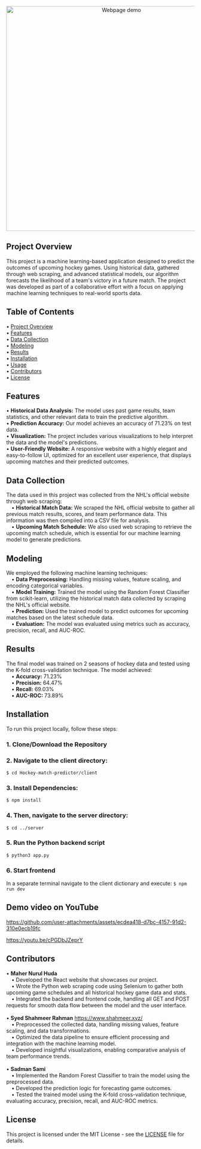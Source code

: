<p align="center">
  <img src="https://github.com/user-attachments/assets/cfee96ae-91cf-416b-9edd-b33a148f36e2" alt="Webpage demo" width="600">
</p>

## Project Overview

This project is a machine learning-based application designed to predict the outcomes of upcoming hockey games. Using historical data, gathered through web scraping, and advanced statistical models, our algorithm forecasts the likelihood of a team's victory in a future match. The project was developed as part of a collaborative effort with a focus on applying machine learning techniques to real-world sports data.

## Table of Contents

•⁠  ⁠[Project Overview](#project-overview)<br/>
•⁠  ⁠[Features](#features)<br/>
•⁠  ⁠[Data Collection](#data-collection)<br/>
•⁠  ⁠[Modeling](#modeling)<br/>
•⁠  ⁠[Results](#results)<br/>
•⁠  ⁠[Installation](#installation)<br/>
•⁠  ⁠[Usage](#usage)<br/>
•⁠  ⁠[Contributors](#contributors)<br/>
•⁠  ⁠[License](#license)<br/>

## Features

•⁠  ⁠**Historical Data Analysis:** The model uses past game results, team statistics, and other relevant data to train the predictive algorithm.<br/>
•⁠  ⁠**Prediction Accuracy:** Our model achieves an accuracy of 71.23% on test data.<br/>
•⁠  ⁠**Visualization:** The project includes various visualizations to help interpret the data and the model's predictions.<br/>
•  **User-Friendly Website:** A responsive website with a highly elegant and easy-to-follow UI, optimized for an excellent user experience, that displays upcoming matches and their predicted outcomes.<br/>

## Data Collection

The data used in this project was collected from the NHL's official website through web scraping:<br/>
&emsp;•⁠  **Historical Match Data:** We scraped the NHL official website to gather all previous match results, scores, and team performance data. This information was then compiled into a CSV file for analysis.<br/>
&emsp;•⁠  **Upcoming Match Schedule:** We also used web scraping to retrieve the upcoming match schedule, which is essential for our machine learning model to generate predictions.<br/>

## Modeling

We employed the following machine learning techniques:<br/>
&emsp;•⁠  ⁠**Data Preprocessing:** Handling missing values, feature scaling, and encoding categorical variables.<br/>
&emsp;•⁠  ⁠**Model Training:** Trained the model using the Random Forest Classifier from scikit-learn, utilizing the historical match data collected by scraping the NHL's official website.<br/>
&emsp;•  **Prediction:** Used the trained model to predict outcomes for upcoming matches based on the latest schedule data.<br/>
&emsp;•⁠  ⁠**Evaluation:** The model was evaluated using metrics such as accuracy, precision, recall, and AUC-ROC.<br/>

## Results

The final model was trained on 2 seasons of hockey data and tested using the K-fold cross-validation technique. The model achieved:<br/>
&emsp;•⁠  ⁠**Accuracy:** 71.23%<br/>
&emsp;•⁠  ⁠**Precision:** 64.47%<br/>
&emsp;•⁠  ⁠**Recall:** 69.03%<br/>
&emsp;•⁠  ⁠**AUC-ROC:** 73.89%<br/>

## Installation

To run this project locally, follow these steps:<br/>

### 1. Clone/Download the Repository

### 2. Navigate to the client directory:
`$ cd Hockey-match-predictor/client`

### 3. Install Dependencies:
`$ npm install`

### 4. Then, navigate to the server directory:
`$ cd ../server`

### 5. Run the Python backend script
`$ python3 app.py`

### 6. Start frontend
In a separate terminal navigate to the client dictionary and execute:
`$ npm run dev`

## Demo video on YouTube

https://github.com/user-attachments/assets/ecdea418-d7bc-4157-91d2-310e0ecb19fc

[https://youtu.be/cPGDbJZeprY
](https://www.youtube.com/watch?v=Kxj6o96q-5c)
## Contributors

•⁠  ⁠**Maher Nurul Huda**<br/>
&emsp;•⁠  Developed the React website that showcases our project.<br/>
&emsp;•⁠  Wrote the Python web scraping code using Selenium to gather both upcoming game schedules and all historical hockey game data and stats.<br/>
&emsp;•⁠  Integrated the backend and frontend code, handling all GET and POST requests for smooth data flow between the model and the user interface.<br/><br/>
•⁠  ⁠**Syed Shahmeer Rahman** https://www.shahmeer.xyz/ <br/>
&emsp;•⁠  Preprocessed the collected data, handling missing values, feature scaling, and data transformations.<br/>
&emsp;•⁠  Optimized the data pipeline to ensure efficient processing and integration with the machine learning model.<br/>
&emsp;•⁠  Developed insightful visualizations, enabling comparative analysis of team performance trends.<br/><br/>
•⁠  ⁠**Sadman Sami**<br/>
&emsp;•⁠  Implemented the Random Forest Classifier to train the model using the preprocessed data.<br/>
&emsp;•⁠  Developed the prediction logic for forecasting game outcomes.<br/>
&emsp;•⁠  Tested the trained model using the K-fold cross-validation technique, evaluating accuracy, precision, recall, and AUC-ROC metrics.<br/>

## License

This project is licensed under the MIT License - see the [LICENSE](LICENSE) file for details.<br/>
